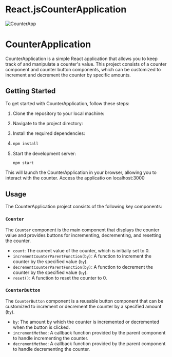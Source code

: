 # React.jsCounterApplication

![CounterApp](https://github.com/JoseSagwe/React.jsCounterApplication/assets/110198843/685e064a-7b3e-4384-a275-a2ed3a2e40d3)



# CounterApplication

CounterApplication is a simple React application that allows you to keep track of and manipulate a counter's value. This project consists of a counter component and counter button components, which can be customized to increment and decrement the counter by specific amounts.
## Getting Started
To get started with CounterApplication, follow these steps:
1. Clone the repository to your local machine:

2. Navigate to the project directory:

3. Install the required dependencies:
4. 
   ```bash
   npm install
   ```
   
5. Start the development server:
   ```bash
   npm start
   ```
This will launch the CounterApplication in your browser, allowing you to interact with the counter.
Access the applicatio on localhost:3000

## Usage

The CounterApplication project consists of the following key components:

### `Counter`

The `Counter` component is the main component that displays the counter value and provides buttons for incrementing, decrementing, and resetting the counter.

- `count`: The current value of the counter, which is initially set to 0.
- `incrementCounterParentFunction(by)`: A function to increment the counter by the specified value (`by`).
- `decrementCounterParentFunction(by)`: A function to decrement the counter by the specified value (`by`).
- `reset()`: A function to reset the counter to 0.
### `CounterButton`
The `CounterButton` component is a reusable button component that can be customized to increment or decrement the counter by a specified amount (`by`).

- `by`: The amount by which the counter is incremented or decremented when the button is clicked.
- `incrementMethod`: A callback function provided by the parent component to handle incrementing the counter.
- `decrementMethod`: A callback function provided by the parent component to handle decrementing the counter.
